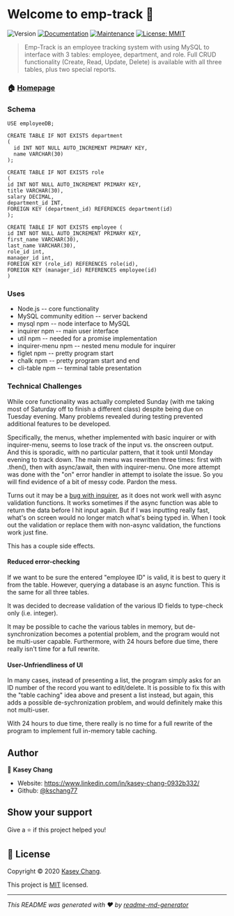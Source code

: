 # Welcome to emp-track 👋
![Version](https://img.shields.io/badge/version-0.1.0-blue.svg?cacheSeconds=2592000)
[![Documentation](https://img.shields.io/badge/documentation-yes-brightgreen.svg)](https://github.com/kschang77/emp-track#readme)
[![Maintenance](https://img.shields.io/badge/Maintained%3F-yes-green.svg)](https://github.com/kschang77/emp-track/graphs/commit-activity)
[![License: MMIT](https://img.shields.io/github/license/kschang77/emp-track)](https://github.com/kschang77/emp-track/blob/master/LICENSE)

> Emp-Track is an employee tracking system with using MySQL to interface with 3 tables: employee, department, and role. Full CRUD functionality (Create, Read, Update, Delete) is available with all three tables, plus two special reports. 


### 🏠 [Homepage](https://github.com/kschang77/emp-track#readme)

### Schema
```
USE employeeDB;

CREATE TABLE IF NOT EXISTS department
(
  id INT NOT NULL AUTO_INCREMENT PRIMARY KEY,
  name VARCHAR(30)
);

CREATE TABLE IF NOT EXISTS role
(
id INT NOT NULL AUTO_INCREMENT PRIMARY KEY,
title VARCHAR(30),
salary DECIMAL,
department_id INT,
FOREIGN KEY (department_id) REFERENCES department(id)
);

CREATE TABLE IF NOT EXISTS employee (
id INT NOT NULL AUTO_INCREMENT PRIMARY KEY,
first_name VARCHAR(30),
last_name VARCHAR(30),
role_id int,
manager_id int,
FOREIGN KEY (role_id) REFERENCES role(id),
FOREIGN KEY (manager_id) REFERENCES employee(id)
)
```
### Uses

* Node.js  -- core functionality
* MySQL community edition -- server backend
* mysql npm -- node interface to MySQL
* inquirer npm -- main user interface
* util npm -- needed for a promise implementation
* inquirer-menu npm -- nested menu module for inquirer
* figlet npm -- pretty program start
* chalk npm -- pretty program start and end
* cli-table npm -- terminal table presentation


### Technical Challenges

While core functionality was actually completed Sunday (with me taking most of Saturday off to finish a different class) despite being due on Tuesday evening. Many problems revealed during testing prevented additional features to be developed.

Specifically, the menus, whether implemented with basic inquirer or with inquirer-menu, seems to lose track of the input vs. the onscreen output. And this is sporadic, with no particular pattern, that it took until Monday evening to track down. The main menu was rewritten three times: first with .then(), then with async/await, then with inquirer-menu. One more attempt was done with the "on" error handler in attempt to isolate the issue. So you will find evidence of a bit of messy code. Pardon the mess. 

Turns out it may be a [bug with inquirer](https://github.com/SBoudrias/Inquirer.js/issues/912), as it does not work well with async validation functions. It works sometimes if the async function was able to return the data before I hit input again. But if I was inputting really fast, what's on screen would no longer match what's being typed in. When I took out the validation or replace them with non-async validation, the functions work just fine. 

This has a couple side effects. 

#### Reduced error-checking

If we want to be sure the entered "employee ID" is valid, it is best to query it from the table. However, querying a database is an async function. This is the same for all three tables. 

It was decided to decrease validation of the various ID fields to type-check only (i.e. integer). 

It may be possible to cache the various tables in memory, but de-synchronization becomes a potential problem, and the program would not be multi-user capable. Furthermore, with 24 hours before due time, there really isn't time for a full rewrite. 

#### User-Unfriendliness of UI

In many cases, instead of presenting a list, the program simply asks for an ID number of the record you want to edit/delete. It is possible to fix this with the "table caching" idea above and present a list instead, but again, this adds a possible de-sychronization problem, and would definitely make this not multi-user. 

With 24 hours to due time, there really is no time for a full rewrite of the program to implement full in-memory table caching. 


## Author

👤 **Kasey Chang**

* Website: https://www.linkedin.com/in/kasey-chang-0932b332/
* Github: [@kschang77](https://github.com/kschang77)

## Show your support

Give a ⭐️ if this project helped you!


## 📝 License

Copyright © 2020 [Kasey Chang](https://github.com/kschang77).

This project is [MIT](https://github.com/kschang77/emp-track/blob/master/LICENSE) licensed.

***
_This README was generated with ❤️ by [readme-md-generator](https://github.com/kefranabg/readme-md-generator)_
